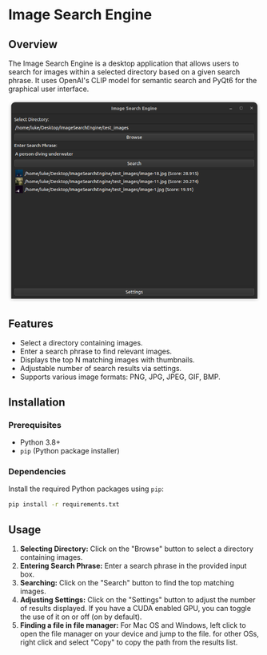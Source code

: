 # Image Search Engine

## Overview

The Image Search Engine is a desktop application that allows users to search for images within a selected directory based on a given search phrase. It uses OpenAI's CLIP model for semantic search and PyQt6 for the graphical user interface.

![App Screenshot](screenshots/ImageSearchEngineSS.png)

## Features

- Select a directory containing images.
- Enter a search phrase to find relevant images.
- Displays the top N matching images with thumbnails.
- Adjustable number of search results via settings.
- Supports various image formats: PNG, JPG, JPEG, GIF, BMP.

## Installation

### Prerequisites

- Python 3.8+
- `pip` (Python package installer)

### Dependencies

Install the required Python packages using `pip`:

```bash
pip install -r requirements.txt
```

## Usage
1. **Selecting Directory:** Click on the "Browse" button to select a directory containing images.
2. **Entering Search Phrase:** Enter a search phrase in the provided input box.
3. **Searching:** Click on the "Search" button to find the top matching images.
4. **Adjusting Settings:** Click on the "Settings" button to adjust the number of results displayed. If you have a CUDA enabled GPU, you can toggle the use of it on or off (on by default).
5. **Finding a file in file manager:** For Mac OS and Windows, left click to open the file manager on your device and jump to the file.
for other OSs, right click and select "Copy" to copy the path from the results list.